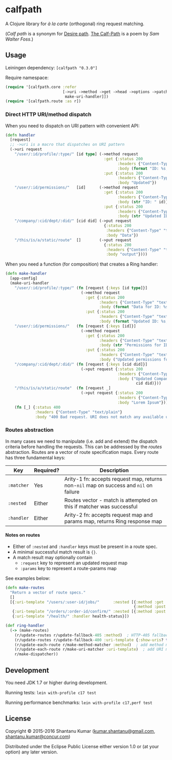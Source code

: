 # calfpath

A Clojure library for _à la carte_ (orthogonal) ring request matching.

(_Calf path_ is a synonym for [Desire path](http://en.wikipedia.org/wiki/Desire_path). [The Calf-Path](http://www.poets.org/poetsorg/poem/calf-path) is a poem by _Sam Walter Foss_.)


## Usage

Leiningen dependency: `[calfpath "0.3.0"]`

Require namespace:
```clojure
(require '[calfpath.core :refer
                         [->uri ->method ->get ->head ->options ->patch ->put ->post ->delete
                          make-uri-handler]])
(require '[calfpath.route :as r])
```


### Direct HTTP URI/method dispatch

When you need to dispatch on URI pattern with convenient API:
```clojure
(defn handler
  [request]
  ;; ->uri is a macro that dispatches on URI pattern
  (->uri request
    "/user/:id/profile/:type/" [id type] (->method request
                                           :get {:status 200
                                                 :headers {"Content-Type" "text/plain"}
                                                 :body (format "ID: %s, Type: %s" id type)}
                                           :put {:status 200
                                                 :headers {"Content-Type" "text/plain"}
                                                 :body "Updated"})
    "/user/:id/permissions/"   [id]      (->method request
                                           :get {:status 200
                                                 :headers {"Content-Type" "text/plain"}
                                                 :body (str "ID: " id)}
                                           :put {:status 200
                                                 :headers {"Content-Type" "text/plain"}
                                                 :body (str "Updated ID: " id)})
    "/company/:cid/dept/:did/" [cid did] (->put request
                                           {:status 200
                                            :headers {"Content-Type" "text/plain"}
                                            :body "Data"})
    "/this/is/a/static/route"  []        (->put request
                                           {:status 200
                                            :headers {"Content-Type" "text/plain"}
                                            :body "output"})))
```

When you need a function (for composition) that creates a Ring handler:
```clojure
(defn make-handler
  [app-config]
  (make-uri-handler
    "/user/:id/profile/:type/" (fn [request {:keys [id type]}]
                                 (->method request
                                   :get {:status 200
                                         :headers {"Content-Type" "text/plain"}
                                         :body (format "Data for ID: %s, Type: %s" id type)}
                                   :put {:status 200
                                         :headers {"Content-Type" "text/plain"}
                                         :body (format "Updated ID: %s, type: %s" id type)}))
    "/user/:id/permissions/"   (fn [request {:keys [id]}]
                                 (->method request
                                   :get {:status 200
                                         :headers {"Content-Type" "text/plain"}
                                         :body (str "Permissions for ID: " id)}
                                   :put {:status 200
                                         :headers {"Content-Type" "text/plain"}
                                         :body ("Updated permissions for ID: " id)}))
    "/company/:cid/dept/:did/" (fn [request {:keys [cid did]}]
                                 (->put request {:status 200
                                                 :headers {"Content-Type" "text/plain"}
                                                 :body ("Updated CompanyID: %s, Dept ID: %s"
                                                         cid did)}))
    "/this/is/a/static/route"  (fn [request _]
                                 (->put request {:status 200
                                                 :headers {"Content-Type" "text/plain"}
                                                 :body "Lorem Ipsum"}))
    (fn [_] {:status 400
             :headers {"Content-Type" "text/plain"}
             :body "400 Bad request. URI does not match any available uri-template."})))
```

### Routes abstraction

In many cases we need to manipulate (i.e. add and extend) the dispatch criteria before handling the requests. This can
be addressed by the _routes_ abstraction. Routes are a vector of route specification maps. Every route has three
fundamental keys:

| Key        | Required? | Description |
|------------|-----------|-------------|
| `:matcher` |    Yes    | Arity-1 fn: accepts request map, returns non-`nil` map on success and `nil` on failure |
| `:nested`  |   Either  | Routes vector - match is attempted on this if matcher was successful |
| `:handler` |   Either  | Arity-2 fn: accepts request map and params map, returns Ring response map |


#### Notes on routes

* Either of `:nested` and `:handler` keys must be present in a route spec.
* A minimal successful match result is `{}`.
* A match result may optionally contain
  * `:request` key to represent an updated request map
  * `:params` key to represent a route-params map

See examples below:

```clojure
(defn make-routes
  "Return a vector of route specs."
  []
  [{:uri-template "/users/:user-id/jobs/"      :nested [{:method :get  :handler list-user-jobs}
                                                        {:method :post :handler assign-job}]}
   {:uri-template "/orders/:order-id/confirm/" :nested [{:method :post :handler confirm-order}]}
   {:uri-template "/health/" :handler health-status}])

(def ring-handler
  (-> (make-routes)
    (r/update-routes r/update-fallback-405 :method)  ; HTTP-405 fallback: no-method match
    (r/update-routes r/update-fallback-400 :uri-template {:show-uris? true})  ; HTTP-400 fallback: no-URI match
    (r/update-each-route r/make-method-matcher :method)  ; add method matchers under :matcher key
    (r/update-each-route r/make-uri-matcher :uri-template)  ; add URI matchers under :matcher key
    r/make-dispatcher))
```


## Development

You need JDK 1.7 or higher during development.

Running tests: `lein with-profile c17 test`

Running performance benchmarks: `lein with-profile c17,perf test`


## License

Copyright © 2015-2016 Shantanu Kumar (kumar.shantanu@gmail.com, shantanu.kumar@concur.com)

Distributed under the Eclipse Public License either version 1.0 or (at
your option) any later version.
